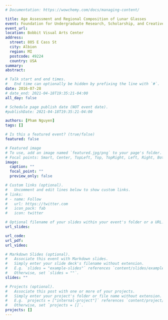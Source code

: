 ```yaml
---
# Documentation: https://wowchemy.com/docs/managing-content/

title: Age Assessment and Regional Composition of Lunar Glasses
event: Foundation for Undergraduate Research, Scholarship, and Creative Activity
event_url:
location: Bobbit Visual Arts Center
address:
  street: 805 E Cass St
  city: Albion
  region: MI
  postcode: 49224
  country: USA
summary:
abstract:

# Talk start and end times.
#   End time can optionally be hidden by prefixing the line with `#`.
date: 2016-07-28
# date_end: 2021-04-18T19:35:21-04:00
all_day: false

# Schedule page publish date (NOT event date).
#publishDate: 2021-04-18T19:35:21-04:00

authors: [Pham Nguyen]
tags: []

# Is this a featured event? (true/false)
featured: false

# Featured image
# To use, add an image named `featured.jpg/png` to your page's folder.
# Focal points: Smart, Center, TopLeft, Top, TopRight, Left, Right, BottomLeft, Bottom, BottomRight.
image:
  caption: ""
  focal_point: ""
  preview_only: false

# Custom links (optional).
#   Uncomment and edit lines below to show custom links.
# links:
# - name: Follow
#   url: https://twitter.com
#   icon_pack: fab
#   icon: twitter

# Optional filename of your slides within your event's folder or a URL.
url_slides:

url_code:
url_pdf:
url_video:

# Markdown Slides (optional).
#   Associate this event with Markdown slides.
#   Simply enter your slide deck's filename without extension.
#   E.g. `slides = "example-slides"` references `content/slides/example-slides.md`.
#   Otherwise, set `slides = ""`.
slides: ""

# Projects (optional).
#   Associate this post with one or more of your projects.
#   Simply enter your project's folder or file name without extension.
#   E.g. `projects = ["internal-project"]` references `content/project/deep-learning/index.md`.
#   Otherwise, set `projects = []`.
projects: []
---
```

